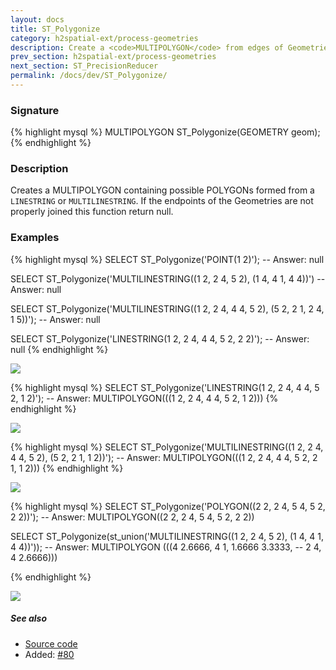 ```yaml
---
layout: docs
title: ST_Polygonize
category: h2spatial-ext/process-geometries
description: Create a <code>MULTIPOLYGON</code> from edges of Geometries
prev_section: h2spatial-ext/process-geometries
next_section: ST_PrecisionReducer
permalink: /docs/dev/ST_Polygonize/
---
```


### Signature

{% highlight mysql %}
MULTIPOLYGON ST_Polygonize(GEOMETRY geom);
{% endhighlight %}

### Description
Creates a MULTIPOLYGON containing possible POLYGONs formed from a `LINESTRING` or `MULTILINESTRING`. 
If the endpoints of the Geometries are not properly joined this function return
null.

### Examples

{% highlight mysql %}
SELECT ST_Polygonize('POINT(1 2)');
-- Answer: null

SELECT ST_Polygonize('MULTILINESTRING((1 2, 2 4, 5 2), 
                                      (1 4, 4 1, 4 4))')
-- Answer: null

SELECT ST_Polygonize('MULTILINESTRING((1 2, 2 4, 4 4, 5 2), 
                                      (5 2, 2 1, 2 4, 1 5))');
-- Answer: null

SELECT ST_Polygonize('LINESTRING(1 2, 2 4, 4 4, 5 2, 2 2)');
-- Answer: null
{% endhighlight %}

<img class="displayed" src="../ST_Polygonize_1.png"/>

{% highlight mysql %}
SELECT ST_Polygonize('LINESTRING(1 2, 2 4, 4 4, 5 2, 1 2)');
-- Answer: MULTIPOLYGON(((1 2, 2 4, 4 4, 5 2, 1 2)))
{% endhighlight %}

<img class="displayed" src="../ST_Polygonize_2.png"/>

{% highlight mysql %}
SELECT ST_Polygonize('MULTILINESTRING((1 2, 2 4, 4 4, 5 2), 
                                      (5 2, 2 1, 1 2))');
-- Answer: MULTIPOLYGON(((1 2, 2 4, 4 4, 5 2, 2 1, 1 2)))
{% endhighlight %}

<img class="displayed" src="../ST_Polygonize_3.png"/>

{% highlight mysql %}
SELECT ST_Polygonize('POLYGON((2 2, 2 4, 5 4, 5 2, 2 2))');
-- Answer: MULTIPOLYGON((2 2, 2 4, 5 4, 5 2, 2 2))

SELECT ST_Polygonize(st_union('MULTILINESTRING((1 2, 2 4, 5 2), 
                                               (1 4, 4 1, 4 4))'));
-- Answer: MULTIPOLYGON (((4 2.6666, 4 1, 1.6666 3.3333, 
--                         2 4, 4 2.6666)))

{% endhighlight %}

<img class="displayed" src="../ST_Polygonize_4.png"/>

##### See also

* <a href="https://github.com/irstv/H2GIS/blob/master/h2spatial-ext/src/main/java/org/h2gis/h2spatialext/function/spatial/processing/ST_Polygonize.java" target="_blank">Source code</a>
* Added: <a href="https://github.com/irstv/H2GIS/pull/80" target="_blank">#80</a>
